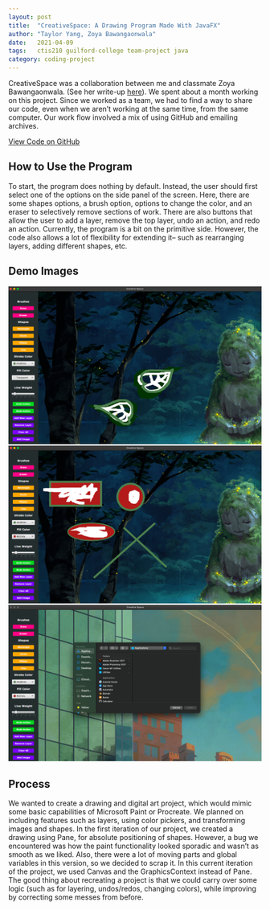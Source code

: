 ```yaml
---
layout: post
title:  "CreativeSpace: A Drawing Program Made With JavaFX"
author: "Taylor Yang, Zoya Bawangaonwala"
date:   2021-04-09
tags:  	ctis210 guilford-college team-project java
category: coding-project
---
```


CreativeSpace was a collaboration between me and classmate Zoya Bawangaonwala.
(See her write-up [here](https://zoyab522.github.io/Personal-Website-Portfolio/CodingProjects.html#JavaAnchor)).
We spent about a month working on this project.
Since we worked as a team, we had to find a way to share our code, even when we aren’t working at the same time, from the same computer.
Our work flow involved a mix of using GitHub and emailing archives.

[View Code on GitHub](https://github.com/tayleyi/Creative-Space)

## How to Use the Program
To start, the program does nothing by default.
Instead, the user should first select one of the options on the side panel of the screen.
Here, there are some shapes options, a brush option, options to change the color, and an eraser to selectively remove sections of work.
There are also buttons that allow the user to add a layer, remove the top layer, undo an action, and redo an action.
Currently, the program is a bit on the primitive side.
However, the code also allows a lot of flexibility for extending it– such as rearranging layers, adding different shapes, etc.

## Demo Images
![CreativeSpace Demo Image 1, Leaf Line Art](/assets/img/2021-04-09/Creative-Space-Demo-1.png)
![CreativeSpace Demo Image 2, Adding Shapes](/assets/img/2021-04-09/Creative-Space-Demo-2.png)
![CreativeSpace Demo Image 3, File Selector](/assets/img/2021-04-09/Creative-Space-Demo-3.png)

## Process
We wanted to create a drawing and digital art project, which would mimic some basic capabilities of Microsoft Paint or Procreate.
We planned on including features such as layers, using color pickers, and transforming images and shapes.
In the first iteration of our project, we created a drawing using Pane, for absolute positioning of shapes.
However, a bug we encountered was how the paint functionality looked sporadic and wasn’t as smooth as we liked.
Also, there were a lot of moving parts and global variables in this version, so we decided to scrap it.
In this current iteration of the project, we used Canvas and the GraphicsContext instead of Pane.
The good thing about recreating a project is that we could carry over some logic (such as for layering, undos/redos, changing colors), while improving by correcting some messes from before.